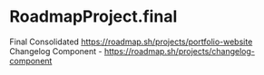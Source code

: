 # RoadmapProject.final
Final Consolidated
https://roadmap.sh/projects/portfolio-website
Changelog Component - https://roadmap.sh/projects/changelog-component
